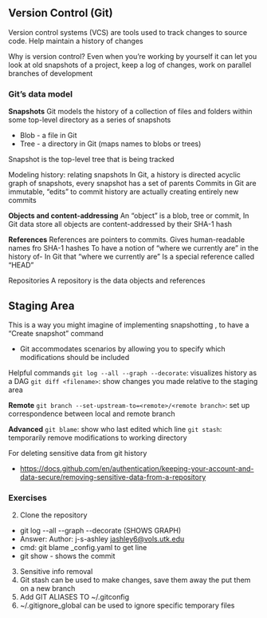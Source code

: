 ## Version Control (Git)

Version control systems (VCS) are tools used to track changes to source code. Help maintain a history of changes

Why is version control? Even when you’re working by yourself it can let you look at old snapshots of a project, keep a log of changes, work on parallel branches of development


### Git’s data model

**Snapshots**
Git models the history of a collection of files and folders within some top-level directory as a series of snapshots
- Blob - a file in Git
- Tree - a directory in Git (maps names to blobs or trees)

Snapshot is the top-level tree that is being tracked

Modeling history: relating snapshots
In Git, a history is directed acyclic graph of snapshots, every snapshot has a set of parents
Commits in Git are immutable, “edits” to commit history are actually creating entirely new commits

**Objects and content-addressing**
An “object” is a blob, tree or commit, In Git data store all objects are content-addressed by their SHA-1 hash

**References**
References are pointers to commits. Gives human-readable names fro SHA-1 hashes
To have a notion of “where we currently are” in the history of- In Git that “where we currently are”
Is a special reference called “HEAD”

Repositories
A repository is the data objects and references



## Staging Area
This is a way you might imagine of implementing snapshotting , to have a 
“Create snapshot” command
- Git accommodates scenarios by allowing you to specify which modifications should be included

Helpful commands
`git log --all --graph --decorate`: visualizes history as a DAG
`git diff <filename>`: show changes you made relative to the staging area

**Remote**
`git branch --set-upstream-to=<remote>/<remote branch>`: set up correspondence between local and remote branch

**Advanced**
`git blame`: show who last edited which line
`git stash`: temporarily remove modifications to working directory

For deleting sensitive data from git history
- https://docs.github.com/en/authentication/keeping-your-account-and-data-secure/removing-sensitive-data-from-a-repository



### Exercises
2. Clone the repository
  -  git log --all --graph --decorate (SHOWS GRAPH)
  -  Answer: Author: j-s-ashley <jashley6@vols.utk.edu>
  -  cmd: git blame _config.yaml to get line
  -  git show - shows the commit
3. Sensitive info removal
4. Git stash can be used to make changes, save them away the put them on a new branch
5. Add GIT ALIASES TO ~/.gitconfig
6. ~/.gitignore_global can be used to ignore specific temporary files
